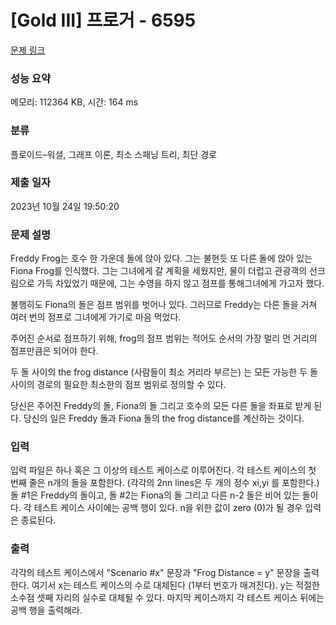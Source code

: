 # [Gold III] 프로거 - 6595 

[문제 링크](https://www.acmicpc.net/problem/6595) 

### 성능 요약

메모리: 112364 KB, 시간: 164 ms

### 분류

플로이드–워셜, 그래프 이론, 최소 스패닝 트리, 최단 경로

### 제출 일자

2023년 10월 24일 19:50:20

### 문제 설명

<p>Freddy Frog는 호수 한 가운데 돌에 앉아 있다. 그는 불현듯 또 다른 돌에 앉아 있는 Fiona Frog를 인식했다. 그는 그녀에게 갈 계획을 세웠지만, 물이 더럽고 관광객의 선크림으로 가득 차있었기 때문에, 그는 수영을 하지 않고 점프를 통해그녀에게 가고자 했다. </p>

<p>불행히도 Fiona의 돌은 점프 범위를 벗어나 있다. 그러므로 Freddy는 다른 돌을 거쳐 여러 번의 점프로 그녀에게 가기로 마음 먹었다.</p>

<p>주어진 순서로 점프하기 위해, frog의 점프 범위는 적어도 순서의 가장 멀리 먼 거리의 점프만큼은 되어야 한다.</p>

<p>두 돌 사이의 the frog distance (사람들이 최소 거리라 부르는) 는 모든 가능한 두 돌 사이의 경로의 필요한 최소한의 점프 범위로 정의할 수 있다.</p>

<p>당신은 주어진 Freddy의 돌, Fiona의 돌 그리고 호수의 모든 다른 돌을 좌표로 받게 된다. 당신의 일은 Freddy 돌과 Fiona 돌의 the frog distance를 계산하는 것이다. </p>

### 입력 

 <p>입력 파일은 하나 혹은 그 이상의 테스트 케이스로 이루어진다. 각 테스트 케이스의 첫 번째 줄은 n개의 돌을 포함한다. (각각의 2nn lines은 두 개의 정수 xi,yi 를 포함한다.) 돌 #1은 Freddy의 돌이고, 돌 #2는 Fiona의 돌 그리고 다른 n-2 돌은 비어 있는 돌이다. 각 테스트 케이스 사이에는 공백 행이 있다. n을 위한 값이 zero (0)가 될 경우 입력은 종료된다. </p>

### 출력 

 <p>각각의 테스트 케이스에서 "Scenario #x" 문장과 "Frog Distance = y" 문장을 출력한다. 여기서 x는 테스트 케이스의 수로 대체된다 (1부터 번호가 매겨진다). y는 적절한 소수점 셋째 자리의 실수로 대체될 수 있다. 마지막 케이스까지 각 테스트 케이스 뒤에는 공백 행을 출력해라.</p>

